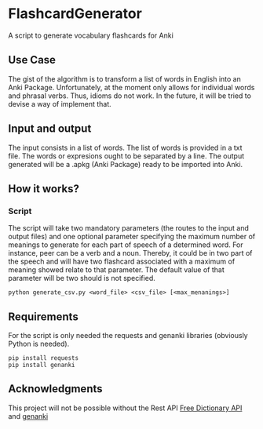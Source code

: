 # FlashcardGenerator

A script to generate vocabulary flashcards for Anki

## Use Case

The gist of the algorithm is to transform a list of words in English into an Anki Package. Unfortunately, at the moment only allows for individual words and phrasal verbs. Thus, idioms do not work. In the future, it will be tried to devise a way of implement that.

## Input and output

The input consists in a list of words. The list of words is provided in a txt file. The words or expresions ought to be separated by a line. 
The output generated will be a .apkg (Anki Package) ready to be imported into Anki. 

## How it works?

### Script

The script will take two mandatory parameters (the routes to the input and output files) and one optional parameter specifying the maximum 
number of meanings to generate for each part of speech of a determined word. For instance, peer can be a verb and a noun. Thereby, it could be 
in two part of the speech and will have two flashcard associated with a maximum of meaning showed relate to that parameter. The default value of 
that parameter will be two should is not specified.

```
python generate_csv.py <word_file> <csv_file> [<max_menanings>]
```

## Requirements

For the script is only needed the requests and genanki libraries (obviously Python is needed).

```
pip install requests
pip install genanki
```

## Acknowledgments

This project will not be possible without the Rest API [Free Dictionary API](https://dictionaryapi.dev) and [genanki](https://github.com/kerrickstaley/genanki)






